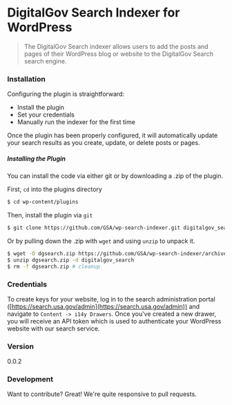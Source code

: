 # DigitalGov Search Indexer for WordPress

> The DigitalGov Search indexer allows users to add the posts and pages of their WordPress blog or website to the DigitalGov Search search engine.

### Installation

Configuring the plugin is straightforward:

  - Install the plugin
  - Set your credentials
  - Manually run the indexer for the first time

Once the plugin has been properly configured, it will automatically update your search results as you create, update, or delete posts or pages.

##### Installing the Plugin
You can install the code via either git or by downloading a .zip of the plugin.

First, `cd` into the plugins directory
```sh
$ cd wp-content/plugins
```

Then, install the plugin via `git`
```sh
$ git clone https://github.com/GSA/wp-search-indexer.git digitalgov_search
```

Or by pulling down the .zip with `wget` and using `unzip` to unpack it.
```sh
$ wget -O dgsearch.zip https://github.com/GSA/wp-search-indexer/archive/master.zip
$ unzip dgsearch.zip -d digitalgov_search
$ rm -f dgsearch.zip # cleanup
```

### Credentials

To create keys for your website, log in to the search administration portal ([https://search.usa.gov/admin](https://search.usa.gov/admin)) and navigate to `Content -> i14y Drawers`. Once you've created a new drawer, you will receive an API token which is used to authenticate your WordPress website with our search service.

### Version

0.0.2

### Development

Want to contribute? Great! We're quite responsive to pull requests.

